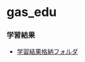 # gas_edu

### 学習結果
- [学習結果格納フォルダ](https://drive.google.com/drive/folders/1LAf4i5BDPTP5H5ihZntAyAfd4teLdg9B) 
